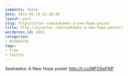 ```yaml
---
comments: false
date: 2012-06-10 22:38:45
layout: post
slug: httpsicarter-comseahawks-a-new-hope-poster
title: http://sicarter.com/seahawks-a-new-hope-poster/
wordpress_id: 2651
categories:
- Bookmarks
tags:
- from
- twitter
---
```


Seahawks: A New Hope poster http://t.co/MFO5pFNP
